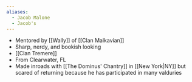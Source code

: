 ```yaml
---
aliases:
  - Jacob Malone
  - Jacob's
---
```

- Mentored by [[Wally]] of [[Clan Malkavian]]
- Sharp, nerdy, and bookish looking
- [[Clan Tremere]]
- From Clearwater, FL
- Made inroads with [[The Dominus' Chantry]] in [[New York|NY]] but scared of returning because he has participated in many valduries